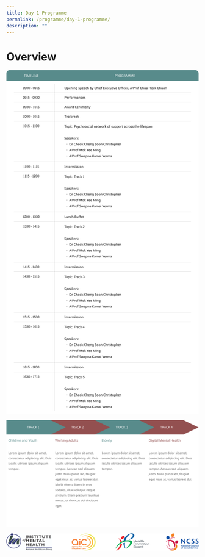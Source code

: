 ```yaml
---
title: Day 1 Programme
permalink: /programme/day-1-programme/
description: ""
---
```

# Overview
![](/images/Frame%203.png)

![](/images/Tracks.png)

![](/images/Footer.png)